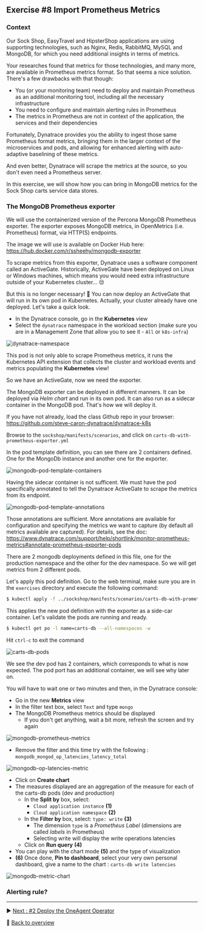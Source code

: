 ## Exercise #8 Import Prometheus Metrics

### Context

Our Sock Shop, EasyTravel and HipsterShop applications are using supporting technologies, such as Nginx, Redis, RabbitMQ, MySQL and MongoDB, for which you need additional insights in terms of metrics.

Your researches found that metrics for those technologies, and many more, are available in Prometheus metrics format. So that seems a nice solution. There's a few drawbacks with that though: 

- You (or your monitoring team) need to deploy and maintain Prometheus as an additional monitoring tool, including all the necessary infrastructure
- You need to configure and maintain alerting rules in Prometheus 
- The metrics in Prometheus are not in context of the application, the services and their dependencies

Fortunately, Dynatrace provides you the ability to ingest those same Prometheus format metrics, bringing them in the larger context of the microservices and pods, and allowing for enhanced alerting with auto-adaptive baselining of these metrics.

And even better, Dynatrace will scrape the metrics at the source, so you don't even need a Prometheus server. 

In this exercise, we will show how you can bring in MongoDB metrics for the Sock Shop carts service data stores.

### The MongoDB Prometheus exporter

We will use the containerized version of the Percona MongoDB Prometheus exporter. The exporter exposes MongoDB metrics, in OpenMetrics (i.e. Prometheus) format, via HTTP(S) endpoints.

The image we will use is available on Docker Hub here: https://hub.docker.com/r/ssheehy/mongodb-exporter 

To scrape metrics from this exporter, Dynatrace uses a software component called an ActiveGate. Historically, ActiveGate have been deployed on Linux or Windows machines, which means you would need extra infrastructure outside of your Kubernetes cluster... :unamused: 

But this is no longer necessary! :metal: You can now deploy an ActiveGate that will run in its own pod in Kubernetes. Actually, your cluster already have one deployed. Let's take a quick look.

- In the Dynatrace console, go in the <b>Kubernetes</b> view
- Select the `dynatrace` namespace in the workload section (make sure you are in a Management Zone that allow you to see it - `All` or `k8s-infra`)

![dynatrace-namespace](../../assets/images/dynatrace-namespace.png)

This pod is not only able to scrape Prometheus metrics, it runs the Kubernetes API extension that collects the cluster and workload events and metrics populating the <b>Kubernetes</b> view! 

So we have an ActiveGate, now we need the exporter.

The MongoDB exporter can be deployed in different manners. It can be deployed via <i>Helm chart</i> and run in its own pod. It can also run as a sidecar container in the MongoDB pod. That's how we will deploy it.

If you have not already, load the class Github repo in your browser: https://github.com/steve-caron-dynatrace/dynatrace-k8s 

Browse to the `sockshop/manifests/scenarios`, and click on `carts-db-with-prometheus-exporter.yml`

In the pod template definition, you can see there are 2 containers defined. One for the MongoDb instance and another one for the exporter.

![mongodb-pod-template-containers](../../assets/images/mongodb-pod-template-containers.png)

Having the sidecar container is not sufficent. We must have the pod specifically annotated to tell the Dynatrace ActiveGate to scrape the metrics from its endpoint.

![mongodb-pod-template-annotations](../../assets/images/mongodb-pod-template-annotations.png)

Those annotations are sufficient. More annotations are available for configuration and specifying the metrics we want to capture (by default all metrics available are captured). For details, see the doc: https://www.dynatrace.com/support/help/shortlink/monitor-prometheus-metrics#annotate-prometheus-exporter-pods 

There are 2 mongodb deployments defined in this file, one for the production namespace and the other for the dev namespace. So we will get metrics from 2 different pods.

Let's apply this pod definition. Go to the web terminal, make sure you are in the `exercises` directory and execute the following command:

```sh
$ kubectl apply -f ../sockshop/manifests/scenarios/carts-db-with-prometheus-exporter.yml
```
This applies the new pod definition with the exporter as a side-car container. Let's validate the pods are running and ready.

```sh
$ kubectl get po -l name=carts-db --all-namespaces -w
```
Hit `ctrl-c` to exit the command

![carts-db-pods](../../assets/images/carts-db-pods.png)

We see the dev pod has 2 containers, which corresponds to what is now expected. The pod port has an additional container, we will see why later on.

You will have to wait one or two minutes and then, in the Dynatrace console:

- Go in the new <b>Metrics</b> view
- In the filter text box, select `Text` and type `mongo`
- The MongoDB Prometheus metrics should be displayed
  - If you don't get anything, wait a bit more, refresh the screen and try again

![mongodb-prometheus-metrics](../../assets/images/mongodb-prometheus-metrics.png) 

- Remove the filter and this time try with the following : `mongodb_mongod_op_latencies_latency_total`

![mongodb-op-latencies-metric](../../assets/images/mongodb-op-latencies-metric.png)

- Click on <b>Create chart</b>
- The measures displayed are an aggregation of the measure for each of the carts-db pods (dev and production)
  - In the <b>Split by</b> box, select:
    - `Cloud application instance` <b>(1)</b>
    - `Cloud application namespace` <b>(2)</b>
  - In the <b>Filter by</b> box, select: `type: write` <b>(3)</b>
    - The dimension `type` is a <i>Prometheus Label</i> (dimensions are called <i>labels</i> in Prometheus)
    - Selecting write will display the write operations latencies
  - Click on <b>Run query</b> <b>(4)</b>
- You can play with the chart mode <b>(5)</b> and the type of visualization
- <b>(6)</b> Once done, <b>Pin to dashboard</b>, select your very own personal dashboard, give a name to the chart : `carts-db write latencies`

![mongodb-metric-chart](../../assets/images/mongodb-metric-chart.png)

### Alerting rule?

---

:arrow_forward: [Next : #2 Deploy the OneAgent Operator](../02_Deploy_OneAgent_Operator)

:arrow_up_small: [Back to overview](../README.md)
